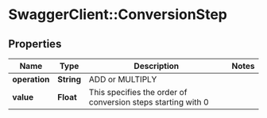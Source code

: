 # SwaggerClient::ConversionStep

## Properties
Name | Type | Description | Notes
------------ | ------------- | ------------- | -------------
**operation** | **String** | ADD or MULTIPLY | 
**value** | **Float** | This specifies the order of conversion steps starting with 0 | 


